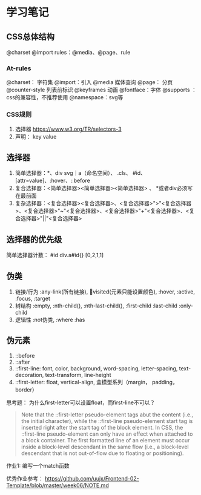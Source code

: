 # 学习笔记

## CSS总体结构
@charset
@import
rules：@media、@page、rule

### At-rules
@charset： 字符集
@import：引入
@media 媒体查询
@page： 分页
@counter-style 列表前标识
@keyframes 动画
@fontface：字体
@supports ： css的兼容性，不推荐使用
@namespace：svg等

### CSS规则
1. 选择器 https://www.w3.org/TR/selectors-3
2. 声明：
    key 
    value

## 选择器
1. 简单选择器：*、div svg｜a（命名空间）、 .cls、 #id、 [attr=value]、:hover、::before
2. 复合选择器：<简单选择器><简单选择器><简单选择器> 、 *或者div必须写在最前面
3. 复杂选择器：<复合选择器><sp><复合选择器>、<复合选择器>">"<复合选择器>、<复合选择器>"~"<复合选择器>、<复合选择器>"+"<复合选择器>、<复合选择器>"||"<复合选择器>

## 选择器的优先级

简单选择器计数：
#id div.a#id{}  [0,2,1,1]

## 伪类
1. 链接/行为  :any-link(所有链接), :link:visited(元素只能设置颜色), :hover, :active, :focus, :target
2. 树结构 :empty, :nth-child(), :nth-last-child(), :first-child :last-child :only-child
3. 逻辑性 :not伪类, :where :has

## 伪元素
1. ::before
2. ::after
3. ::first-line: font, color, background, word-spacing, letter-spacing, text-decoration, text-transform, line-height
4. ::first-letter: float, vertical-align, 盒模型系列（margin， padding，border）

思考题：
为什么first-letter可以设置float，而first-line不可以？
> Note that the ::first-letter pseudo-element tags abut the content (i.e., the initial character), while the ::first-line pseudo-element start tag is inserted right after the start tag of the block element.
In CSS, the ::first-line pseudo-element can only have an effect when attached to a block container. The first formatted line of an element must occur inside a block-level descendant in the same flow (i.e., a block-level descendant that is not out-of-flow due to floating or positioning).

作业1:
编写一个match函数

优秀作业参考：
https://github.com/uujx/Frontend-02-Template/blob/master/week06/NOTE.md